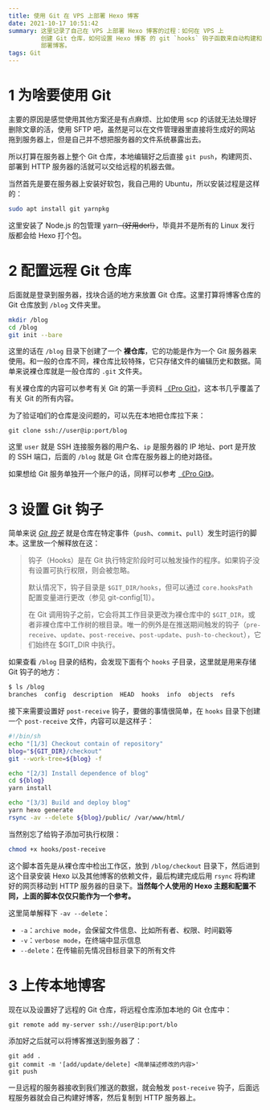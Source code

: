 ```yaml
---
title: 使用 Git 在 VPS 上部署 Hexo 博客
date: 2021-10-17 10:51:42
summary: 这里记录了自己在 VPS 上部署 Hexo 博客的过程：如何在 VPS 上
         创建 Git 仓库，如何设置 Hexo 博客 的 git `hooks` 钩子函数来自动构建和
         部署博客。
tags: Git
---
```



1 为啥要使用 Git
================

主要的原因是感觉使用其他方案还是有点麻烦、比如使用 scp 的话就无法处理好删除文章的活，使用 SFTP 吧，虽然是可以在文件管理器里直接将生成好的网站拖到服务器上，但是自己并不想把服务器的文件系统暴露出去。

所以打算在服务器上整个 Git 仓库，本地编辑好之后直接 `git push`，构建网页、部署到 HTTP 服务器的活就可以交给远程的机器去做。

当然首先是要在服务器上安装好软包，我自己用的 Ubuntu，所以安装过程是这样的：

~~~bash
sudo apt install git yarnpkg
~~~

这里安装了 Node.js 的包管理 yarn<del>（好用der!）</del>，毕竟并不是所有的 Linux 发行版都会给 Hexo 打个包。

2 配置远程 Git 仓库
===================

后面就是登录到服务器，找块合适的地方来放置 Git 仓库。这里打算将博客仓库的 Git 仓库放到 `/blog` 文件夹里。

~~~bash
mkdir /blog
cd /blog
git init --bare
~~~

这里的话在 `/blog` 目录下创建了一个 **裸仓库**，它的功能是作为一个 Git 服务器来使用。和一般的仓库不同，裸仓库比较特殊，它只存储文件的编辑历史和数据。简单来说裸仓库就是一般仓库的 `.git` 文件夹。

有关裸仓库的内容可以参考有关 Git 的第一手资料 [《Pro Git》][1]，这本书几乎覆盖了有关 Git 的所有内容。

为了验证咱们的仓库是没问题的，可以先在本地把仓库拉下来：

~~~
git clone ssh://user@ip:port/blog
~~~

这里 `user` 就是 SSH 连接服务器的用户名、`ip` 是服务器的 IP 地址、port 是开放的 SSH 端口，后面的 `/blog` 就是 Git 仓库在服务器上的绝对路径。

如果想给 Git 服务单独开一个账户的话，同样可以参考 [《Pro Git》][2]。

3 设置 Git 钩子
===============

简单来说 *[Git 钩子][3]* 就是仓库在特定事件（`push`、`commit`、`pull`）发生时运行的脚本。这里放一个解释放在这：

> 钩子（Hooks）是在 Git 执行特定阶段时可以触发操作的程序。如果钩子没有设置可执行权限，则会被忽略。
> 
> 默认情况下，钩子目录是 `$GIT_DIR/hooks`，但可以通过 `core.hooksPath` 配置变量进行更改（参见 git-config\[1\]）。
> 
> 在 Git 调用钩子之前，它会将其工作目录更改为裸仓库中的 `$GIT_DIR`，或者非裸仓库中工作树的根目录。唯一的例外是在推送期间触发的钩子（`pre-receive`、`update`、`post-receive`、`post-update`、`push-to-checkout`），它们始终在 $GIT_DIR 中执行。

如果查看 `/blog` 目录的结构，会发现下面有个 `hooks` 子目录，这里就是用来存储 Git 钩子的地方：

~~~bash
$ ls /blog
branches  config  description  HEAD  hooks  info  objects  refs
~~~

接下来需要设置好 `post-receive` 钩子，要做的事情很简单，在 `hooks` 目录下创建一个 `post-receive` 文件，内容可以是这样子：

~~~bash
#!/bin/sh
echo "[1/3] Checkout contain of repository"
blog="${GIT_DIR}/checkout"
git --work-tree=${blog} -f

echo "[2/3] Install dependence of blog"
cd ${blog}
yarn install

echo "[3/3] Build and deploy blog"
yarn hexo generate
rsync -av --delete ${blog}/public/ /var/www/html/
~~~

当然别忘了给钩子添加可执行权限：

~~~bash
chmod +x hooks/post-receive
~~~

这个脚本首先是从裸仓库中检出工作区，放到 `/blog/checkout` 目录下，然后进到这个目录安装 Hexo 以及其他博客的依赖文件，最后构建完成后用 `rsync` 将构建好的网页移动到 HTTP 服务器的目录下。**当然每个人使用的 Hexo 主题和配置不同，上面的脚本仅仅只能作为一个参考。**

这里简单解释下 `-av --delete`：

* `-a`：`archive mode`，会保留文件信息、比如所有者、权限、时间戳等
* `-v`：`verbose mode`，在终端中显示信息
* `--delete`：在传输前先情况目标目录下的所有文件

3 上传本地博客
==============

现在以及设置好了远程的 Git 仓库，将远程仓库添加本地的 Git 仓库中：

~~~
git remote add my-server ssh://user@ip:port/blo
~~~

添加好之后就可以将博客推送到服务器了：

```
git add .
git commit -m '[add/update/delete] <简单描述修改的内容>'
git push
```

一旦远程的服务器接收到我们推送的数据，就会触发 `post-receive` 钩子，后面远程服务器就会自己构建好博客，然后复制到 HTTP 服务器上。

[1]: https://www.git-scm.com/book/en/v2/Git-on-the-Server-Getting-Git-on-a-Server#_getting_git_on_a_server
[2]: https://www.git-scm.com/book/en/v2/Git-on-the-Server-Setting-Up-the-Server
[3]: https://www.git-scm.com/docs/githooks
